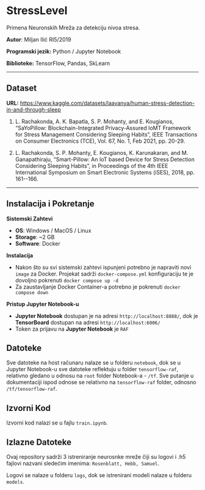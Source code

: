 # StressLevel

Primena Neuronskih Mreža za detekciju nivoa stresa. 

**Autor**: Miljan Ilić RI5/2019

**Programski jezik:** Python / Jupyter Notebook

**Biblioteke:** TensorFlow, Pandas, SkLearn

---

## Dataset

**URL:** https://www.kaggle.com/datasets/laavanya/human-stress-detection-in-and-through-sleep

1. L. Rachakonda, A. K. Bapatla, S. P. Mohanty, and E. Kougianos, “SaYoPillow: Blockchain-Integrated Privacy-Assured IoMT Framework for Stress Management Considering Sleeping Habits”, IEEE Transactions on Consumer Electronics (TCE), Vol. 67, No. 1, Feb 2021, pp. 20-29.

2. L. Rachakonda, S. P. Mohanty, E. Kougianos, K. Karunakaran, and M. Ganapathiraju, “Smart-Pillow: An IoT based Device for Stress Detection Considering Sleeping Habits”, in Proceedings of the 4th IEEE International Symposium on Smart Electronic Systems (iSES), 2018, pp. 161--166.

---

## Instalacija i Pokretanje

**Sistemski Zahtevi**

- **OS**: Windows / MacOS / Linux
- **Storage**: ~2 GB
- **Software**: Docker

**Instalacija**

- Nakon što su svi sistemski zahtevi ispunjeni potrebno je napraviti novi `image` za Docker. Projekat sadrži `docker-compose.yml` konfiguraciju te je dovoljno pokrenuti `docker compose up -d`
- Za zaustavljanje Docker Container-a potrebno je pokrenuti `docker compose down`

**Pristup Jupyter Notebook-u**

- **Jupyter Notebook** dostupan je na adresi `http://localhost:8888/`, dok je **TensorBoard** dostupan na adresi `http://localhost:6006/`
- Token za prijavu na **Jupyter Notebook** je `RAF`

## Datoteke

Sve datoteke na host računaru nalaze se u folderu `notebook`, dok se u Jupyter Notebook-u sve datoteke reflektuju u folder `tensorflow-raf`, relativno gledano u odnosu na `root` folder Notebook-a - `/tf`. Sve putanje u 
dokumentaciji ispod odnose se relativno na `tensorflow-raf` folder, odnosno `/tf/tensorflow-raf`.

## Izvorni Kod

Izvorni kod nalazi se u fajlu `train.ipynb`.

## Izlazne Datoteke

Ovaj repository sadrži 3 istreniranje neurosnke mreže čiji su logovi i .h5 fajlovi nazvani sledećim imenima:
`Rosenblatt, Hebb, Samuel`.

Logovi se nalaze u folderu `logs`, dok se istrenirani modeli nalaze u folderu `models`.


 
